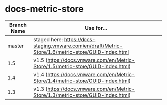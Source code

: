 # docs-metric-store

| Branch Name| Use for… |
|------------| ---------|
| master     | staged here: https://docs-staging.vmware.com/en/draft/Metric-Store/1.6/metric-store/GUID-index.html |
| 1.5        | v1.5 (https://docs.vmware.com/en/Metric-Store/1.5/metric-store/GUID-index.html) |
| 1.4        | v1.4 (https://docs.vmware.com/en/Metric-Store/1.4/metric-store/GUID-index.html) |
| 1.3        | v1.3 (https://docs.vmware.com/en/Metric-Store/1.3/metric-store/GUID-index.html) |
